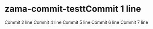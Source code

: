 # zama-commit-testtCommit 1 line
Commit 2 line
Commit 4 line
Commit 5 line
Commit 6 line
Commit 7 line
